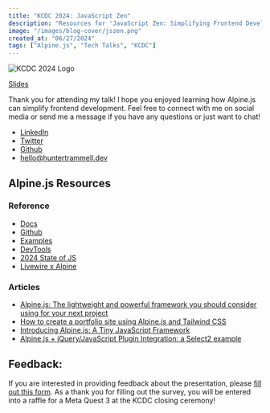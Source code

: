 ```yaml
---
title: "KCDC 2024: JavaScript Zen"
description: "Resources for 'JavaScript Zen: Simplifying Frontend Development With Alpine.js' presented at KCDC 2024"
image: "/images/blog-cover/jszen.png"
created_at: "06/27/2024"
tags: ["Alpine.js", "Tech Talks", "KCDC"]
---
```


  ![KCDC 2024 Logo](https://images.squarespace-cdn.com/content/608799bb3d208d09f634ad21/7511a2d3-105e-4667-8a83-66bbf4e8a533/KCDC23+Circle+Logo_Primary+Simple.png?format=500w&content-type=image%2Fpng)

[Slides](https://drive.proton.me/urls/9SQ55A05KG#2uV49Qweas0b)

Thank you for attending my talk! I hope you enjoyed learning how Alpine.js can simplify frontend development. Feel free to connect with me on social media or send me a message if you have any questions or just want to chat!

- [LinkedIn](https://linkedin.com/in/huntertrammell)
- [Twitter](https://twitter.com/trammellwebdev)
- [Github](https://github.com/huntikins)
- [hello@huntertrammell.dev](mailto:hello@huntertrammell.dev)

## Alpine.js Resources

### Reference

- [Docs](https://alpinejs.dev/)
- [Github](https://github.com/alpinejs/alpine)
- [Examples](https://www.alpinetoolbox.com/)
- [DevTools](https://github.com/alpine-collective/alpinejs-devtools)
- [2024 State of JS](https://2023.stateofjs.com/en-US/)
- [Livewire x Alpine](https://livewire.laravel.com/docs/alpine)

### Articles

- [Alpine.js: The lightweight and powerful framework you should consider using for your next project](https://huntertrammell.dev/blog/alpinejs-the-lightweight-and-powerful-framework-you-should-use-for-your-next-project)
- [How to create a portfolio site using Alpine.js and Tailwind CSS](https://huntertrammell.dev/blog/how-to-create-a-portfolio-site-using-alpine-and-tailwind)
- [Introducing Alpine.js: A Tiny JavaScript Framework](https://www.smashingmagazine.com/2020/03/introduction-alpinejs-javascript-framework/)
- [Alpine.js + jQuery/JavaScript Plugin Integration: a Select2 example](https://codewithhugo.com/alpinejs-jquery-plugin-integration-select2/)

## Feedback:
If you are interested in providing feedback about the presentation, please [fill out this form](https://forms.gle/ScAYEtzXba8zNCCv8). As a thank you for filling out the survey, you will be entered into a raffle for a Meta Quest 3 at the KCDC closing ceremony!
